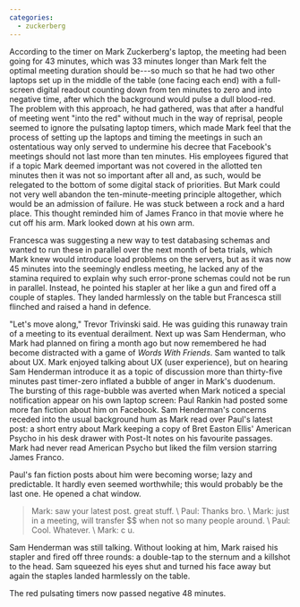 ```yaml
---
categories:
  - zuckerberg
---
```


According to the timer on Mark Zuckerberg's laptop, the meeting had been going
for 43 minutes, which was 33 minutes longer than Mark felt the optimal meeting
duration should be---so much so that he had two other laptops set up in the
middle of the table (one facing each end) with a full-screen digital readout
counting down from ten minutes to zero and into negative time, after which the
background would pulse a dull blood-red. The problem with this approach, he had
gathered, was that after a handful of meeting went "into the red" without much
in the way of reprisal, people seemed to ignore the pulsating laptop timers,
which made Mark feel that the process of setting up the laptops and timing the
meetings in such an ostentatious way only served to undermine his decree that
Facebook's meetings should not last more than ten minutes. His employees
figured that if a topic Mark deemed important was not covered in the allotted
ten minutes then it was not so important after all and, as such, would be
relegated to the bottom of some digital stack of priorities. But Mark could not
very well abandon the ten-minute-meeting principle altogether, which would be
an admission of failure. He was stuck between a rock and a hard place. This
thought reminded him of James Franco in that movie where he cut off his arm.
Mark looked down at his own arm.

Francesca was suggesting a new way to test databasing schemas and wanted to run
these in parallel over the next month of beta trials, which Mark knew would
introduce load problems on the servers, but as it was now 45 minutes into the
seemingly endless meeting, he lacked any of the stamina required to explain why
such error-prone schemas could not be run in parallel. Instead, he pointed his
stapler at her like a gun and fired off a couple of staples. They landed
harmlessly on the table but Francesca still flinched and raised a hand in
defence.

"Let's move along," Trevor Trivinski said. He was guiding this runaway train of
a meeting to its eventual derailment. Next up was Sam Henderman, who Mark had
planned on firing a month ago but now remembered he had become distracted with
a game of _Words With Friends_. Sam wanted to talk about UX. Mark enjoyed
talking about UX (user experience), but on hearing Sam Henderman introduce it
as a topic of discussion more than thirty-five minutes past timer-zero inflated
a bubble of anger in Mark's duodenum. The bursting of this rage-bubble was
averted when Mark noticed a special notification appear on his own laptop
screen: Paul Rankin had posted some more fan fiction about him on Facebook. Sam
Henderman's concerns receded into the usual background hum as Mark read over
Paul's latest post: a short entry about Mark keeping a copy of Bret Easton
Ellis' American Psycho in his desk drawer with Post-It notes on his favourite
passages. Mark had never read American Psycho but liked the film version
starring James Franco.

Paul's fan fiction posts about him were becoming worse; lazy and predictable.
It hardly even seemed worthwhile; this would probably be the last one. He
opened a chat window.

> Mark: saw your latest post. great stuff. \\
> Paul: Thanks bro. \\
> Mark: just in a meeting, will transfer $$ when not so many people around. \\
> Paul: Cool. Whatever. \\
> Mark: c u.

Sam Henderman was still talking. Without looking at him, Mark raised his
stapler and fired off three rounds: a double-tap to the sternum and a killshot
to the head. Sam squeezed his eyes shut and turned his face away but again the
staples landed harmlessly on the table.

The red pulsating timers now passed negative 48 minutes.
